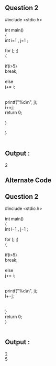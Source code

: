 ## Question 2 <br/>

#include <stdio.h> <br/>
<br/>
int main() <br/>
{<br/>
    int i=1 , j=1 ;<br/>
<br/>
    for (; ;)<br/>
    {<br/>
<br/>
        if(i>5)<br/>
            break;<br/>
<br/>
        else <br/>
            j+= i;<br/>
<br/>   
    printf("%d\n", j); <br/>
        i+=j; <br/>
    return 0;<br/>
<br/>
   }<br/>
<br/>
}<br/>
<br/>

## Output : 
2<br/>

## Alternate Code

## Question 2 <br/>

#include <stdio.h> <br/>
<br/>
int main() <br/>
{<br/>
    int i=1 , j=1 ;<br/>
<br/>
    for (; ;)<br/>
    {<br/>
<br/>
        if(i>5)<br/>
            break;<br/>
<br/>
        else <br/>
            j+= i;<br/>
<br/>   
    printf("%d\n", j); <br/>
        i+=j; <br/>
    <br/>
<br/>
   }<br/>
   return 0;<br/>
}<br/>
<br/>

## Output :
2 <br/>
5 <br/>